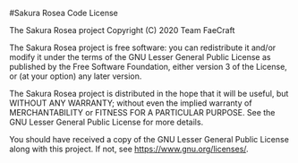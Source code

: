 #Sakura Rosea Code License

The Sakura Rosea project Copyright (C) 2020 Team FaeCraft

The Sakura Rosea project is free software: you can redistribute it and/or modify
it under the terms of the GNU Lesser General Public License as published by
the Free Software Foundation, either version 3 of the License, or
(at your option) any later version.

The Sakura Rosea project is distributed in the hope that it will be useful,
but WITHOUT ANY WARRANTY; without even the implied warranty of
MERCHANTABILITY or FITNESS FOR A PARTICULAR PURPOSE.  See the
GNU Lesser General Public License for more details.

You should have received a copy of the GNU Lesser General Public License
along with this project. If not, see <https://www.gnu.org/licenses/>.